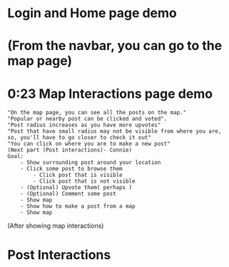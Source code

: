 


# Login and Home page demo

# (From the navbar, you can go to the map page)
# 0:23 Map Interactions page demo
    "On the map page, you can see all the posts on the map."
    "Popular or nearby post can be clicked and voted".
    "Post radius increases as you have more upvotes"
    "Post that have small radius may not be visible from where you are, so, you'll have to go closer to check it out"
    "You can click on where you are to make a new post"
    (Next part (Post interactions)- Connie)
    Goal:
        - Show surrounding post around your location
        - Click some post to browse them
            - Click post that is visible
            - Click post that is not visible
        - (Optional) Upvote them( perhaps )
        - (Optional) Comment some post
        - Show map
        - Show how to make a post from a map
        - Show map 

(After showing map interactions)
# Post Interactions
